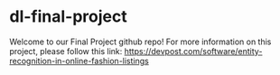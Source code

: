 # dl-final-project

Welcome to our Final Project github repo! For more information on this project, please follow this link: https://devpost.com/software/entity-recognition-in-online-fashion-listings
